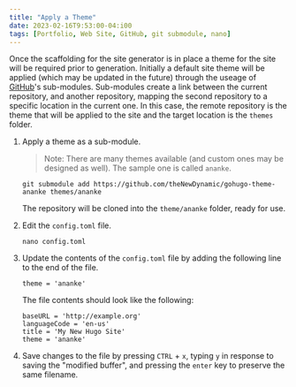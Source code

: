 ```yaml
---
title: "Apply a Theme"
date: 2023-02-16T9:53:00-04:i00
tags: [Portfolio, Web Site, GitHub, git submodule, nano]
---
```

Once the scaffolding for the site generator is in place a theme for the site will be required prior to generation.  Initially a default site theme will be applied (which may be updated in the future) through the useage of [GitHub](https://github.com/)'s sub-modules.  Sub-modules create a link between the current repository, and another repository, mapping the second repository to a specific location in the current one.  In this case, the remote repository is the theme that will be applied to the site and the target location is the `themes` folder.

1. Apply a theme as a sub-module.

   > Note: There are many themes available (and custom ones may be designed as well).  The sample one is called `ananke`.

   ```
   git submodule add https://github.com/theNewDynamic/gohugo-theme-ananke themes/ananke
   ```

   The repository will be cloned into the `theme/ananke` folder, ready for use.

1. Edit the `config.toml` file.

   ```
   nano config.toml
   ```

1. Update the contents of the `config.toml` file by adding the following line to the end of the file.

   ```
   theme = 'ananke'
   ```

   The file contents should look like the following:

   ```
   baseURL = 'http://example.org'
   languageCode = 'en-us'
   title = 'My New Hugo Site'
   theme = 'ananke'
   ```

1. Save changes to the file by pressing `CTRL` + `x`, typing `y` in response to saving the "modified buffer", and pressing the `enter` key to preserve the same filename.